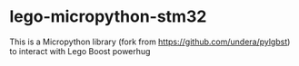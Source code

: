 # lego-micropython-stm32

This is a Micropython library (fork from https://github.com/undera/pylgbst) to interact with Lego Boost powerhug